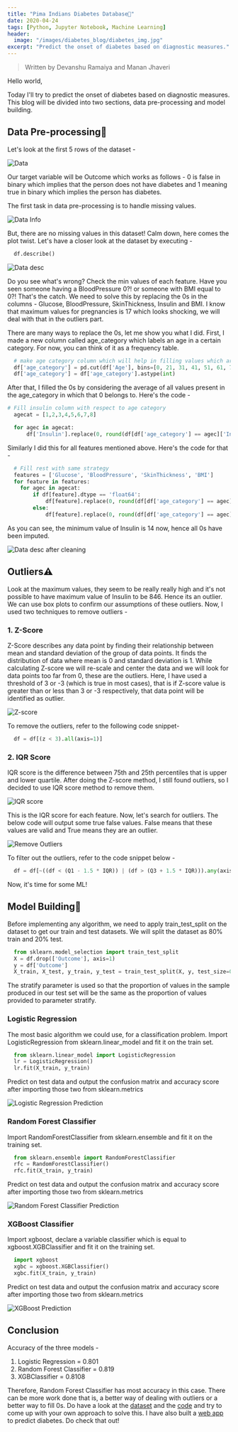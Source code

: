 ```yaml
---
title: "Pima Indians Diabetes Database💉"
date: 2020-04-24
tags: [Python, Jupyter Notebook, Machine Learning]
header:
  image: "/images/diabetes_blog/diabetes_img.jpg"
excerpt: "Predict the onset of diabetes based on diagnostic measures."
---
```



> Written by Devanshu Ramaiya and Manan Jhaveri

Hello world,

Today I'll try to predict the onset of diabetes based on diagnostic measures. This blog will be divided into two sections, data pre-processing and model building.

## Data Pre-processing🔧

Let's look at the first 5 rows of the dataset -

<img src="{{ site.url }}{{ site.baseurl }}/images/diabetes_blog/data.PNG" alt="Data">

Our target variable will be Outcome which works as follows - 0 is false in binary which implies that the person does not have diabetes and 1 meaning true in binary which implies the person has diabetes.

The first task in data pre-processing is to handle missing values.

<img src="{{ site.url }}{{ site.baseurl }}/images/diabetes_blog/info.PNG" alt="Data Info">

But, there are no missing values in this dataset! Calm down, here comes the plot twist. Let's have a closer look at the dataset by executing -

```python
  df.describe()
```
<img src="{{ site.url }}{{ site.baseurl }}/images/diabetes_blog/describe.PNG" alt="Data desc">

Do you see what's wrong? Check the min values of each feature. Have you seen someone having a BloodPressure 0?! or someone with BMI equal to 0?! That's the catch. We need to solve this by replacing the 0s in the columns - Glucose, BloodPressure, SkinThickness, Insulin and BMI. I know that maximum values for pregnancies is 17 which looks shocking, we will deal with that in the outliers part.

There are many ways to replace the 0s, let me show you what I did. First, I made a new column called age_category which labels an age in a certain category. For now, you can think of it as a frequency table.

```python
  # make age category column which will help in filling values which are 0
  df['age_category'] = pd.cut(df['Age'], bins=[0, 21, 31, 41, 51, 61, 71, 81, np.inf], labels=[1,2,3,4,5,6,7,8])
  df['age_category'] = df['age_category'].astype(int)
```
After that, I filled the 0s by considering the average of all values present in the age_category in which that 0 belongs to. Here's the code -

```python
# Fill insulin column with respect to age category
  agecat = [1,2,3,4,5,6,7,8]

  for agec in agecat:
      df['Insulin'].replace(0, round(df[df['age_category'] == agec]['Insulin'].mean(), 0), inplace=True)
```
Similarly I did this for all features mentioned above. Here's the code for that -

```python
  # Fill rest with same strategy
  features = ['Glucose', 'BloodPressure', 'SkinThickness', 'BMI']
  for feature in features:
    for agec in agecat:
        if df[feature].dtype == 'float64':
            df[feature].replace(0, round(df[df['age_category'] == agec][feature].mean(), 1), inplace=True)
        else:
            df[feature].replace(0, round(df[df['age_category'] == agec][feature].mean(), 0), inplace=True)
```
As you can see, the minimum value of Insulin is 14 now, hence all 0s have been imputed.

<img src="{{ site.url }}{{ site.baseurl }}/images/diabetes_blog/desc_clean.PNG" alt="Data desc after cleaning">

## Outliers⚠️

Look at the maximum values, they seem to be really really high and it's not possible to have maximum value of Insulin to be 846. Hence its an outlier. We can use box plots to confirm our assumptions of these outliers. Now, I used two techniques to remove outliers -

### 1. Z-Score

Z-Score describes any data point by finding their relationship between mean and standard deviation of the group of data points. It finds the distribution of data where mean is 0 and standard deviation is 1. While calculating Z-score we will re-scale and center the data and we will look for data points too far from 0, these are the outliers. Here, I have used a threshold of 3 or -3 (which is true in most cases), that is if Z-score value is greater than or less than 3 or -3 respectively, that data point will be identified as outlier.

<img src="{{ site.url }}{{ site.baseurl }}/images/diabetes_blog/z-score.PNG" alt="Z-score">

To remove the outliers, refer to the following code snippet-

```python
  df = df[(z < 3).all(axis=1)]
```

### 2. IQR Score

IQR score is the difference between 75th and 25th percentiles that is upper and lower quartile. After doing the Z-score method, I still found outliers, so I decided to use IQR score method to remove them.

<img src="{{ site.url }}{{ site.baseurl }}/images/diabetes_blog/iqr_score.PNG" alt="IQR score">

This is the IQR score for each feature. Now, let's search for outliers. The below code will output some true false values. False means that these values are valid and True means they are an outlier.

<img src="{{ site.url }}{{ site.baseurl }}/images/diabetes_blog/remove_out_iqr.PNG" alt="Remove Outliers">

To filter out the outliers, refer to the code snippet below -

```python
  df = df[~((df < (Q1 - 1.5 * IQR)) | (df > (Q3 + 1.5 * IQR))).any(axis=1)]
```
Now, it's time for some ML!

## Model Building🚥

Before implementing any algorithm, we need to apply train_test_split on the dataset to get our train and test datasets. We will split the dataset as 80% train and 20% test.

```python
  from sklearn.model_selection import train_test_split
  X = df.drop(['Outcome'], axis=1)
  y = df['Outcome']
  X_train, X_test, y_train, y_test = train_test_split(X, y, test_size=0.2, random_state=42, stratify=y)
```
The stratify parameter is used so that the proportion of values in the sample produced in our test set will be the same as the proportion of values provided to parameter stratify.

### Logistic Regression

The most basic algorithm we could use, for a classification problem. Import LogisticRegression from sklearn.linear_model and fit it on the train set.

```python
  from sklearn.linear_model import LogisticRegression
  lr = LogisticRegression()
  lr.fit(X_train, y_train)
```
Predict on test data and output the confusion matrix and accuracy score after importing those two from sklearn.metrics

<img src="{{ site.url }}{{ site.baseurl }}/images/diabetes_blog/lr_predict.PNG" alt="Logistic Regression Prediction">

### Random Forest Classifier

Import RandomForestClassifier from sklearn.ensemble and fit it on the training set.

```python
  from sklearn.ensemble import RandomForestClassifier
  rfc = RandomForestClassifier()
  rfc.fit(X_train, y_train)
```
Predict on test data and output the confusion matrix and accuracy score after importing those two from sklearn.metrics

<img src="{{ site.url }}{{ site.baseurl }}/images/diabetes_blog/rfc_predict.PNG" alt="Random Forest Classifier Prediction">

### XGBoost Classifier

Import xgboost, declare a variable classifier which is equal to xgboost.XGBClassifier and fit it on the training set.

```python
  import xgboost
  xgbc = xgboost.XGBClassifier()
  xgbc.fit(X_train, y_train)
```
Predict on test data and output the confusion matrix and accuracy score after importing those two from sklearn.metrics

<img src="{{ site.url }}{{ site.baseurl }}/images/diabetes_blog/xgb_predict.PNG" alt="XGBoost Prediction">

## Conclusion

Accuracy of the three models -
1. Logistic Regression = 0.801
2. Random Forest Classifier = 0.819
3. XGBClassifier = 0.8108

Therefore, Random Forest Classifier has most accuracy in this case. There can be more work done that is, a better way of dealing with outliers or a better way to fill 0s. Do have a look at the [dataset](https://www.kaggle.com/uciml/pima-indians-diabetes-database) and the [code](https://github.com/devanshu125/PIMA-Indians-Diabetes-Database) and try to come up with your own approach to solve this. I have also built a [web app](https://pima-diabetes-predictor.herokuapp.com/) to predict diabetes. Do check that out!
